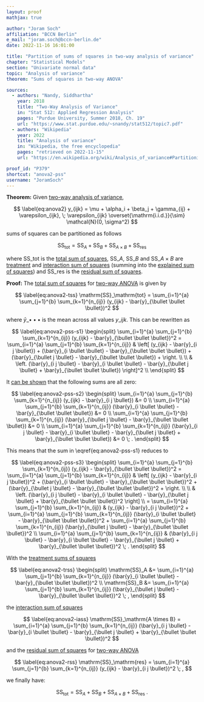 ```yaml
---
layout: proof
mathjax: true

author: "Joram Soch"
affiliation: "BCCN Berlin"
e_mail: "joram.soch@bccn-berlin.de"
date: 2022-11-16 16:01:00

title: "Partition of sums of squares in two-way analysis of variance"
chapter: "Statistical Models"
section: "Univariate normal data"
topic: "Analysis of variance"
theorem: "Sums of squares in two-way ANOVA"

sources:
  - authors: "Nandy, Siddhartha"
    year: 2018
    title: "Two-Way Analysis of Variance"
    in: "Stat 512: Applied Regression Analysis"
    pages: "Purdue University, Summer 2018, Ch. 19"
    url: "https://www.stat.purdue.edu/~snandy/stat512/topic7.pdf"
  - authors: "Wikipedia"
    year: 2022
    title: "Analysis of variance"
    in: "Wikipedia, the free encyclopedia"
    pages: "retrieved on 2022-11-15"
    url: "https://en.wikipedia.org/wiki/Analysis_of_variance#Partitioning_of_the_sum_of_squares"

proof_id: "P379"
shortcut: "anova2-pss"
username: "JoramSoch"
---
```



**Theorem:** Given [two-way analysis of variance](/D/anova2),

$$ \label{eq:anova2}
y_{ijk} = \mu + \alpha_i + \beta_j + \gamma_{ij} + \varepsilon_{ijk}, \; \varepsilon_{ijk} \overset{\mathrm{i.i.d.}}{\sim} \mathcal{N}(0, \sigma^2)
$$

sums of squares can be partitioned as follows

$$ \label{eq:anova2-pss}
\mathrm{SS}_\mathrm{tot} = \mathrm{SS}_{A} + \mathrm{SS}_{B} + \mathrm{SS}_{A \times B} + \mathrm{SS}_\mathrm{res}
$$

where $\mathrm{SS}\_\mathrm{tot}$ is the [total sum of squares](/D/tss), $\mathrm{SS}\_{A}$, $\mathrm{SS}\_{B}$ and $\mathrm{SS}\_{A \times B}$ are [treatment](/D/trss) and [interaction sum of squares](/D/iass) (summing into the [explained sum of squares](/D/ess)) and $\mathrm{SS}\_\mathrm{res}$ is the [residual sum of squares](/D/rss).


**Proof:** The [total sum of squares](/D/tss) for [two-way ANOVA](/D/anova2) is given by

$$ \label{eq:anova2-tss}
\mathrm{SS}_\mathrm{tot} = \sum_{i=1}^{a} \sum_{j=1}^{b} \sum_{k=1}^{n_{ij}} (y_{ijk} - \bar{y}_{\bullet \bullet \bullet})^2
$$

where $\bar{y}\_{\bullet \bullet \bullet}$ is the mean across all values $y\_{ijk}$. This can be rewritten as

$$ \label{eq:anova2-pss-s1}
\begin{split}
\sum_{i=1}^{a} \sum_{j=1}^{b} \sum_{k=1}^{n_{ij}} (y_{ijk} - \bar{y}_{\bullet \bullet \bullet})^2 = \sum_{i=1}^{a} \sum_{j=1}^{b} \sum_{k=1}^{n_{ij}} & \left[ (y_{ijk} - \bar{y}_{i j \bullet}) + (\bar{y}_{i \bullet \bullet} - \bar{y}_{\bullet \bullet \bullet}) + (\bar{y}_{\bullet j \bullet} - \bar{y}_{\bullet \bullet \bullet}) + \right. \\
\\ & \left. (\bar{y}_{i j \bullet} - \bar{y}_{i \bullet \bullet} - \bar{y}_{\bullet j \bullet} + \bar{y}_{\bullet \bullet \bullet}) \right]^2 \\
\end{split}
$$

It [can be shown](/P/anova2-cochran) that the following sums are all zero:

$$ \label{eq:anova2-pss-s2}
\begin{split}
\sum_{i=1}^{a} \sum_{j=1}^{b} \sum_{k=1}^{n_{ij}} (y_{ijk} - \bar{y}_{i j \bullet}) &= 0 \\
\sum_{i=1}^{a} \sum_{j=1}^{b} \sum_{k=1}^{n_{ij}} (\bar{y}_{i \bullet \bullet} - \bar{y}_{\bullet \bullet \bullet}) &= 0 \\
\sum_{i=1}^{a} \sum_{j=1}^{b} \sum_{k=1}^{n_{ij}} (\bar{y}_{\bullet j \bullet} - \bar{y}_{\bullet \bullet \bullet}) &= 0 \\
\sum_{i=1}^{a} \sum_{j=1}^{b} \sum_{k=1}^{n_{ij}} (\bar{y}_{i j \bullet} - \bar{y}_{i \bullet \bullet} - \bar{y}_{\bullet j \bullet} + \bar{y}_{\bullet \bullet \bullet}) &= 0 \; .
\end{split}
$$

This means that the sum in \eqref{eq:anova2-pss-s1} reduces to

$$ \label{eq:anova2-pss-s3}
\begin{split}
\sum_{i=1}^{a} \sum_{j=1}^{b} \sum_{k=1}^{n_{ij}} (y_{ijk} - \bar{y}_{\bullet \bullet \bullet})^2 = \sum_{i=1}^{a} \sum_{j=1}^{b} \sum_{k=1}^{n_{ij}} & \left[ (y_{ijk} - \bar{y}_{i j \bullet})^2 + (\bar{y}_{i \bullet \bullet} - \bar{y}_{\bullet \bullet \bullet})^2 + (\bar{y}_{\bullet j \bullet} - \bar{y}_{\bullet \bullet \bullet})^2 + \right. \\
\\ & \left. (\bar{y}_{i j \bullet} - \bar{y}_{i \bullet \bullet} - \bar{y}_{\bullet j \bullet} + \bar{y}_{\bullet \bullet \bullet})^2 \right] \\
= \sum_{i=1}^{a} \sum_{j=1}^{b} \sum_{k=1}^{n_{ij}} & (y_{ijk} - \bar{y}_{i j \bullet})^2 + \sum_{i=1}^{a} \sum_{j=1}^{b} \sum_{k=1}^{n_{ij}} (\bar{y}_{i \bullet \bullet} - \bar{y}_{\bullet \bullet \bullet})^2 + \sum_{i=1}^{a} \sum_{j=1}^{b} \sum_{k=1}^{n_{ij}} (\bar{y}_{\bullet j \bullet} - \bar{y}_{\bullet \bullet \bullet})^2 \\
\sum_{i=1}^{a} \sum_{j=1}^{b} \sum_{k=1}^{n_{ij}} & (\bar{y}_{i j \bullet} - \bar{y}_{i \bullet \bullet} - \bar{y}_{\bullet j \bullet} + \bar{y}_{\bullet \bullet \bullet})^2 \; .
\end{split}
$$

With the [treatment sums of squares](/D/trss)

$$ \label{eq:anova2-trss}
\begin{split}
\mathrm{SS}_A &= \sum_{i=1}^{a} \sum_{j=1}^{b} \sum_{k=1}^{n_{ij}} (\bar{y}_{i \bullet \bullet} - \bar{y}_{\bullet \bullet \bullet})^2 \\
\mathrm{SS}_B &= \sum_{i=1}^{a} \sum_{j=1}^{b} \sum_{k=1}^{n_{ij}} (\bar{y}_{\bullet j \bullet} - \bar{y}_{\bullet \bullet \bullet})^2 \; ,
\end{split}
$$

the [interaction sum of squares](/D/iass)

$$ \label{eq:anova2-iass}
\mathrm{SS}_\mathrm{A \times B} = \sum_{i=1}^{a} \sum_{j=1}^{b} \sum_{k=1}^{n_{ij}} (\bar{y}_{i j \bullet} - \bar{y}_{i \bullet \bullet} - \bar{y}_{\bullet j \bullet} + \bar{y}_{\bullet \bullet \bullet})^2
$$

and the [residual sum of squares](/D/rss) for [two-way ANOVA](/D/anova2)

$$ \label{eq:anova2-rss}
\mathrm{SS}_\mathrm{res} = \sum_{i=1}^{a} \sum_{j=1}^{b} \sum_{k=1}^{n_{ij}} (y_{ijk} - \bar{y}_{i j \bullet})^2 \; ,
$$

we finally have:

$$ \label{eq:anova2-pss-qed}
\mathrm{SS}_\mathrm{tot} = \mathrm{SS}_{A} + \mathrm{SS}_{B} + \mathrm{SS}_{A \times B} + \mathrm{SS}_\mathrm{res} \; .
$$